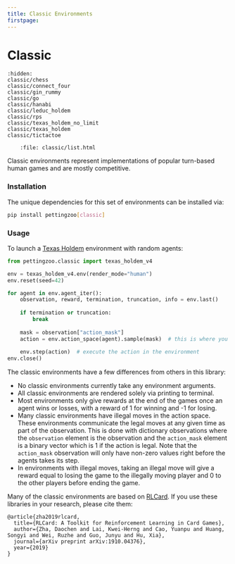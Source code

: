 ```yaml
---
title: Classic Environments
firstpage:
---
```


# Classic

```{toctree}
:hidden:
classic/chess
classic/connect_four
classic/gin_rummy
classic/go
classic/hanabi
classic/leduc_holdem
classic/rps
classic/texas_holdem_no_limit
classic/texas_holdem
classic/tictactoe
```

```{raw} html
    :file: classic/list.html
```

Classic environments represent implementations of popular turn-based human games and are mostly competitive. 


### Installation

The unique dependencies for this set of environments can be installed via:

````bash
pip install pettingzoo[classic]
````

### Usage

To launch a [Texas Holdem](https://pettingzoo.farama.org/environments/classic/texas_holdem/) environment with random agents:
``` python
from pettingzoo.classic import texas_holdem_v4

env = texas_holdem_v4.env(render_mode="human")
env.reset(seed=42)

for agent in env.agent_iter():
    observation, reward, termination, truncation, info = env.last()
    
    if termination or truncation:
        break
    
    mask = observation["action_mask"]
    action = env.action_space(agent).sample(mask)  # this is where you would insert your policy
        
    env.step(action)  # execute the action in the environment
env.close()
```

The classic environments have a few differences from others in this library:

* No classic environments currently take any environment arguments.
* All classic environments are rendered solely via printing to terminal.
* Most environments only give rewards at the end of the games once an agent wins or losses, with a reward of 1 for winning and -1 for losing.
* Many classic environments have illegal moves in the action space. These environments communicate the legal moves at any given time as part of the observation. This is done with dictionary observations where the `observation` element is the observation and the `action_mask` element is a binary vector which is 1 if the action is legal. Note that the `action_mask` observation will only have non-zero values right before the agents takes its step.
* In environments with illegal moves, taking an illegal move will give a reward equal to losing the game to the illegally moving player and 0 to the other players before ending the game.


Many of the classic environments are based on [RLCard](https://github.com/datamllab/rlcard). If you use these libraries in your research, please cite them:

```
@article{zha2019rlcard,
  title={RLCard: A Toolkit for Reinforcement Learning in Card Games},
  author={Zha, Daochen and Lai, Kwei-Herng and Cao, Yuanpu and Huang, Songyi and Wei, Ruzhe and Guo, Junyu and Hu, Xia},
  journal={arXiv preprint arXiv:1910.04376},
  year={2019}
}
```
